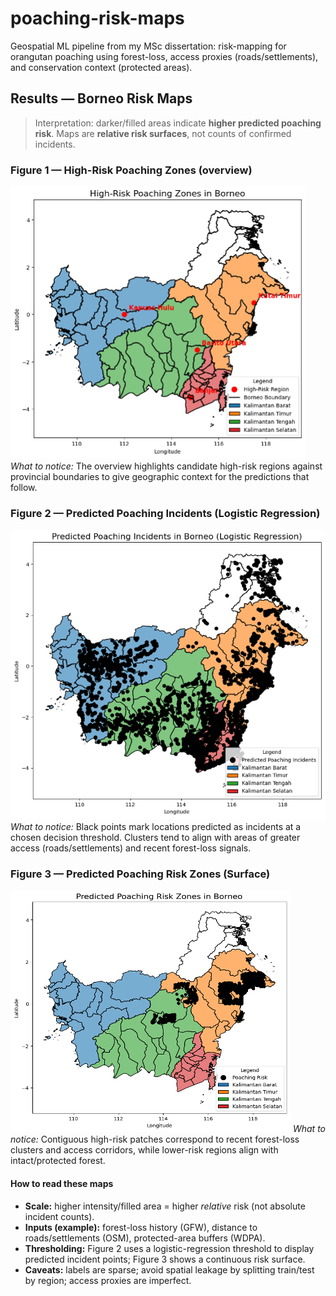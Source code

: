 # poaching-risk-maps
Geospatial ML pipeline from my MSc dissertation: risk-mapping for orangutan poaching using forest-loss, access proxies (roads/settlements), and conservation context (protected areas).

## Results — Borneo Risk Maps

> Interpretation: darker/filled areas indicate **higher predicted poaching risk**. Maps are **relative risk surfaces**, not counts of confirmed incidents.

### Figure 1 — High-Risk Poaching Zones (overview)
![High-Risk Poaching Zones in Borneo. Provinces are shown (Kalimantan Barat/Timur/Tengah/Selatan), with candidate high-risk regions highlighted and reference towns labelled for orientation.](outputs/maps/high-risk-poaching-zones.png)
*What to notice:* The overview highlights candidate high-risk regions against provincial boundaries to give geographic context for the predictions that follow.

### Figure 2 — Predicted Poaching Incidents (Logistic Regression)
![Predicted poaching incident locations (black points) across Borneo from a logistic-regression model; provincial boundaries shown for reference.](outputs/maps/predicted-poaching-incidents-lr.png)
*What to notice:* Black points mark locations predicted as incidents at a chosen decision threshold. Clusters tend to align with areas of greater access (roads/settlements) and recent forest-loss signals.

### Figure 3 — Predicted Poaching Risk Zones (Surface)
![Predicted poaching risk zones in Borneo; filled areas denote higher modelled risk, overlaid on provincial boundaries.](outputs/maps/predicted-poaching-risk-zones.png)
*What to notice:* Contiguous high-risk patches correspond to recent forest-loss clusters and access corridors, while lower-risk regions align with intact/protected forest.

#### How to read these maps
- **Scale:** higher intensity/filled area = higher *relative* risk (not absolute incident counts).
- **Inputs (example):** forest-loss history (GFW), distance to roads/settlements (OSM), protected-area buffers (WDPA).
- **Thresholding:** Figure 2 uses a logistic-regression threshold to display predicted incident points; Figure 3 shows a continuous risk surface.
- **Caveats:** labels are sparse; avoid spatial leakage by splitting train/test by region; access proxies are imperfect.